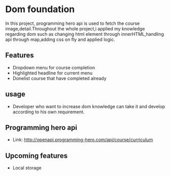 
# Dom foundation

In this project, programming hero api is used to fetch the course image,detail.Throughout the whole project,i applied my knowledge regarding dom such as changing html element through innerHTML,handling api through map,adding css on fly and applied logic.


## Features

- Dropdown menu for course completion
- Highlighted headline for current menu
- Donelist course that have completed already



## usage

- Developer who want to increase dom knowledge can take it and develop according to his own requirement. 
## Programming hero api

- Link: http://openapi.programming-hero.com/api/course/curriculum

## Upcoming features
- Local storage